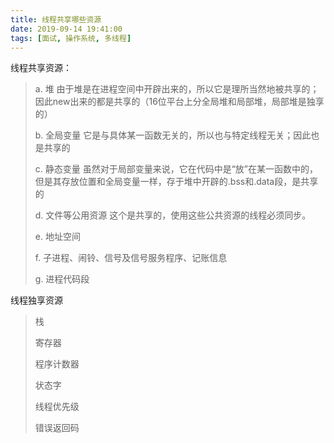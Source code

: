 ```yaml
---
title: 线程共享哪些资源
date: 2019-09-14 19:41:00
tags: [面试, 操作系统, 多线程]
---
```


线程共享资源： 

> a. 堆  由于堆是在进程空间中开辟出来的，所以它是理所当然地被共享的；因此new出来的都是共享的（16位平台上分全局堆和局部堆，局部堆是独享的）
>
> b. 全局变量 它是与具体某一函数无关的，所以也与特定线程无关；因此也是共享的
>
> c. 静态变量 虽然对于局部变量来说，它在代码中是“放”在某一函数中的，但是其存放位置和全局变量一样，存于堆中开辟的.bss和.data段，是共享的
>
> d. 文件等公用资源  这个是共享的，使用这些公共资源的线程必须同步。
>
> e. 地址空间
>
> f. 子进程、闹铃、信号及信号服务程序、记账信息
>
> g. 进程代码段

线程独享资源

> 栈
>
> 寄存器
>
> 程序计数器
>
> 状态字
>
> 线程优先级
>
> 错误返回码